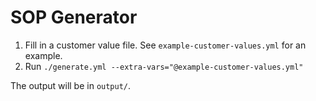 # SOP Generator

1. Fill in a customer value file. See `example-customer-values.yml` for an example.
2. Run `./generate.yml --extra-vars="@example-customer-values.yml"`

The output will be in `output/`.
